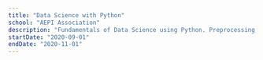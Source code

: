 ```yaml
---
title: "Data Science with Python"
school: "AEPI Association"
description: "Fundamentals of Data Science using Python. Preprocessing of tabular data before being treated. Data scaling and encoding. Selection of the most important features for the prediction of a target. Application of Machine Learning models and their optimization."
startDate: "2020-09-01"
endDate: "2020-11-01"
---
```

